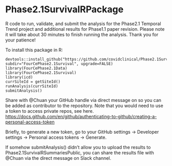 # Phase2.1SurvivalRPackage
R code to run, validate, and submit the analysis for the Phase2.1 Temporal Trend project and additional results for Phase1.1 paper revision. Please note it will take about 30 minutes to finish running the analysis. Thank you for your patience!

To install this package in R:

```
devtools::install_github("https://github.com/covidclinical/Phase2.1SurvivalRPackage", subdir="FourCePhase2.1Survival", upgrade=FALSE)
library(FourCePhase2.1Data)
library(FourCePhase2.1Survival)
library(icd)
currSiteId = getSiteId()
runAnalysis(currSiteId)
submitAnalysis()
```

Share with @Chuan your GitHub handle via direct message on so you can be added as contributor to the repository. Note that you would need to use a token to access private repos, see here. https://docs.github.com/en/github/authenticating-to-github/creating-a-personal-access-token

Briefly, to generate a new token, go to your GitHub settings -> Developer settings -> Personal access tokens -> Generate.

If somehow submitAnalysis() didn’t allow you to upload the results to Phase2.1SurvivalRSummariesPublic, you can share the results file with @Chuan via the direct message on Slack channel.
